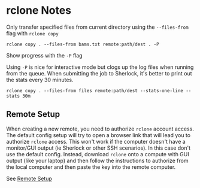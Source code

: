 # rclone Notes
Only transfer specified files from current directory using the `--files-from` flag with `rclone copy`
```
rclone copy . --files-from bams.txt remote:path/dest . -P
```
Show progress with the `-P` flag

Using `-P` is nice for interactive mode but clogs up the log files when running from the queue.
When submitting the job to Sherlock, it's better to print out the stats every 30 minutes.
```
rclone copy . --files-from files remote:path/dest --stats-one-line --stats 30m
```

## Remote Setup
When creating a new remote, you need to authorize `rclone` account access. The default config setup
will try to open a browser link that will lead you to authorize `rclone` access. This won't work if the computer
doesn't have a monitor/GUI output (ie Sherlock or other SSH scenarios). In this case don't use the default config.
Instead, download `rclone` onto a compute with GUI output (like your laptop) and then follow the instructions to
authorize from the local computer and then paste the key into the remote computer.

See [Remote Setup](https://rclone.org/remote_setup/)
